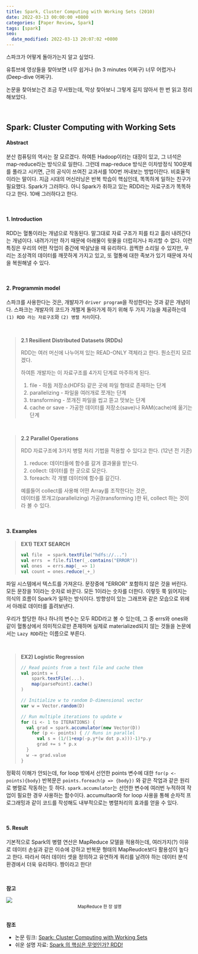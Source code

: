 ```yaml
---
title: Spark, Cluster Computing with Working Sets (2010)
date: 2022-03-13 00:00:00 +0800
categories: [Paper Review, Spark]
tags: [spark]
seo:
  date_modified: 2022-03-13 20:07:02 +0800
---
```


  

스파크가 어떻게 돌아가는지 알고 싶었다.  

유튜브에 영상들을 찾아보면 너무 쉽거나 (In 3 minutes 어쩌구) 너무 어렵거나 (Deep-dive 어쩌구).  

논문을 찾아보는건 조금 무서웠는데, 막상 찾아보니 그렇게 길지 않아서 한 번 읽고 정리해보았다.  

<br/>

## <b>Spark: Cluster Computing with Working Sets</b>

#### <b>Abstract</b>

분산 컴퓨팅의 역사는 잘 모르겠다. 하여튼 Hadoop이라는 대장이 있고, 그 녀석은 map-reduce라는 방식으로 일한다. 그런데 map-reduce 방식은 이차방정식 100문제를 풀라고 시키면, 근의 공식이 쓰여진 교과서를 100번 꺼내보는 방법이란다. 비효율적이라는 말이다. 지금 시대의 머신러닝은 반복 학습이 핵심인데, 똑똑하게 일하는 친구가 필요했다. Spark가 그러하다. 아니 Spark가 취하고 있는 RDD라는 자료구조가 똑똑하다고 한다. 10배 그러하다고 한다.  

<br/>

#### <b>1. Introduction</b>

RDD는 혈통이라는 개념으로 작동된다. 말그대로 자료 구조가 피를 타고 흘러 내려간다는 개념이다. 내려가기만 하기 때문에 아래물이 윗물을 더럽히거나 파괴할 수 없다. 이런 특징은 우리의 어떤 작업이 중간에 박살났을 때 유리하다. 끔찍한 소리일 수 있지만, 우리는 조상격의 데이터를 깨끗하게 가지고 있고, 또 혈통에 대한 족보가 있기 때문에 자식을 복원해낼 수 있다.  

<br/>

#### <b>2. Programmin model</b>

스파크를 사용한다는 것은, 개발자가 `driver program`을 작성한다는 것과 같은 개념이다. 스파크는 개발자의 코드가 개쩔게 돌아가게 하기 위해 두 가지 기능을 제공하는데 `(1) RDD 라는 자료구조`와 `(2) 병렬 처리`이다.  

<br/>

> **2.1 Resilient Distributed Datasets (RDDs)**  
>
> RDD는 여러 머신에 나누어져 있는 READ-ONLY 객체라고 한다. 뭔소린지 모르겠다.  
>
> 하여튼 개발자는 이 자료구조를 4가지 단계로 마주하게 된다.  
>
> 1. file - 하둡 저장소(HDFS) 같은 곳에 파일 형태로 존재하는 단계  
> 2. parallelizing - 파일을 여러개로 쪼개는 단계  
> 3. transforming - 쪼개진 파일을 씹고 뜯고 맛보는 단계
> 4. cache or save - 가공한 데이터를 저장소(save)나 RAM(cache)에 옮기는 단계

<br/>

> **2.2 Parallel Operations**  
>
> RDD 자료구조에 3가지 병렬 처리 기법을 적용할 수 있다고 한다. (12년 전 기준)  
>
> 1. reduce: 데이터들에 함수를 갈겨 결과물을 받는다.
> 2. collect: 데이터를 한 곳으로 모은다.
> 3. foreach: 각 개별 데이터에 함수를 갈긴다.
>
>   
>
> 예를들어 collect를 사용해 어떤 Array를 조작한다는 것은,    
> 데이터를 쪼개고(parallelizing) 가공(transforming )한 뒤, collect 하는 것이라 볼 수 있다.  

<br/>

#### <b>3. Examples</b>

> **EX1) TEXT SEARCH**
>
> ```scala
> val file  = spark.textFile("hdfs://...")
> val errs  = file.filter(_.contains("ERROR"))
> val ones  = errs.map(_ => 1)
> val count = ones.reduce(_+_)   
> ```
>

파일 시스템에서 텍스트를 가져온다. 문장중에 "ERROR" 포함하지 않은 것을 버린다. 모든 문장을 1이라는 숫자로 바꾼다. 모든 1이라는 숫자를 더한다. 이렇듯 쭉 읽어지는 의식의 흐름이 Spark가 일하는 방식이다. 방향성이 있는 그래프와 같은 모습으로 위에서 아래로 데이터를 흘려보낸다.  

우리가 할당한 하나 하나의 변수는 모두 RDD라고 볼 수 있는데, 그 중 errs와 ones와 같이 혈통상에서 의미적으로만 존재하며 실제로 materialized되지 않는 것들을 논문에서는 `Lazy RDD`라는 이름으로 부른다.  

<br/>

> <b>EX2) Logistic Regression</b>
>
> ```scala
> // Read points from a text file and cache them
> val points = (
>     spark.textFile(...).
>     map(parsePoint).cache()
> )
> 
> // Initialize w to random D-dimensional vector
> var w = Vector.random(D)
> 
> // Run multiple iterations to update w
> for (i <- 1 to ITERATIONS) {
> 	val grad = spark.accumulator(new Vector(D))
>     for (p <- points) { // Runs in parallel
> 		val s = (1/(1+exp(-p.y*(w dot p.x)))-1)*p.y
> 		grad += s * p.x
> 	}
> 	w -= grad.value
> }
> ```

정확히 이해가 안되는데, for loop 밖에서 선언한 points 변수에 대한 `for(p <- points){body}` 반복문은 `points.foreach(p => {body})` 와 같은 작업과 같은 원리로 병렬로 작동하는 듯 하다. `spark.accumulator`는 선언한 변수에 여러번 누적하여 작업이 필요한 경우 사용하는 함수이다.  accumultaor와 for loop 사용을 통해 순차적 프로그래밍과 같이 코드를 작성해도 내부적으로는 병렬처리의 효과를 얻을 수 있다.  

<br/>

#### <b>5. Result</b>

기본적으로 Spark의 병렬 연산은 MapReduce 모델을 적용하는데, 여러가지(?) 이유로 데이터 손실과 같은 이슈에 강하고 반복문 형태의 MapReudce보다 활용성이 높다고 한다. 따라서 여러 데이터 셋을 정의하고 유연하게 쿼리를 날려야 하는 데이터 분석 환경에서 더욱 유리하다. 짱이라고 한다!  

<br/>

**참고**

<img src="/assets/img/pr/sparkone1.jpg">  

<center><small>MapReduce 한 장 설명</small></center>
<br/>

**참조**

- 논문 링크: [Spark: Cluster Computing with Working Sets](https://www.usenix.org/legacy/event/hotcloud10/tech/full_papers/Zaharia.pdf)
- 쉬운 설명 자료: [Spark 의 핵심은 무엇인가? RDD!](https://www.slideshare.net/yongho/rdd-paper-review)